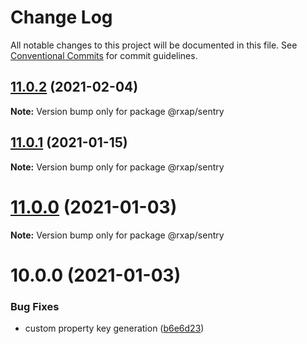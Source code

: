 # Change Log

All notable changes to this project will be documented in this file.
See [Conventional Commits](https://conventionalcommits.org) for commit guidelines.

## [11.0.2](https://gitlab.com/rxap/packages/compare/@rxap/sentry@11.0.1...@rxap/sentry@11.0.2) (2021-02-04)

**Note:** Version bump only for package @rxap/sentry





## [11.0.1](https://gitlab.com/rxap/packages/compare/@rxap/sentry@11.0.0...@rxap/sentry@11.0.1) (2021-01-15)

**Note:** Version bump only for package @rxap/sentry





# [11.0.0](https://gitlab.com/rxap/packages/compare/@rxap/sentry@10.0.0...@rxap/sentry@11.0.0) (2021-01-03)

**Note:** Version bump only for package @rxap/sentry





# 10.0.0 (2021-01-03)


### Bug Fixes

* custom property key generation ([b6e6d23](https://gitlab.com/rxap/packages/commit/b6e6d23215f0b35e0de2d35003b186a3d435b8e4))

